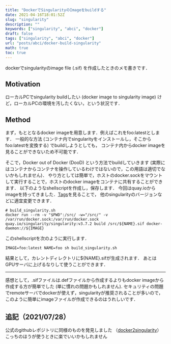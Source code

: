 ```yaml
---
title: "DockerでSingularityのImageをbuildする"
date: 2021-04-16T18:01:52Z
slug: "singularity"
description: ""
keywords: ["singularity", "abci", "docker"]
draft: false
tags: ["singularity", "abci", "docker"]
url: "posts/abci/docker-build-singularity"
math: true
toc: true
---
```


dockerでsingularityのimage file (.sif) を作成したときのメモ書きです．
## Motivation
ローカルPCでsingularity buildしたい (docker image to singularity image) けど，ローカルPCの環境を汚したくない，という状況です．

## Method
まず，もととなるdocker imageを用意します．例えばこれをfoo:latestとします．
一般的な方法 (コンテナ内でsingularityをインストールし，そこからfoo:latestを変換する) でbuildしようとしても，
コンテナ内からdocker imageを見ることができないため不可能です．

そこで，Docker out of Docker (DooD) という方法でbuildしていきます 
(実際にはコンテナからコンテナを操作しているわけではないので，この用語は適切でないかもしれません)．
やり方としては簡単で，ホストのdocker.sockをマウントして実行することで，ホストのdocker imageをコンテナに共有することができます．
以下のようなshellscriptを作成し，保存します．
今回はquay.ioからimageを持ってきました．[Tags](https://quay.io/repository/singularity/singularity?tab=tags)を見ることで，
他のsingularityのバージョンなどに適宜変更できます．

```shell
# build_singularity.sh
docker run --rm -v "$PWD":/src/ -w="/src/" -v /var/run/docker.sock:/var/run/docker.sock quay.io/singularity/singularity:v3.7.2 build /src/${NAME}.sif docker-daemon://${IMAGE}
```

このshellscriptを次のように実行します．
```shell
IMAGE=foo:latest NAME=foo sh build_singularity.sh 
```

結果として，カレントディレクトリに${NAME}.sifが生成されます．
あとはGPUサーバに上げるなりして使うことができます．
______
感想として，.sifファイルは.defファイルから作成するよりもdocker imageから作成する方が簡単でした (単に慣れの問題かもしれません).
セキュリティの問題でremoteサーバでdockerが使えず，singularityが推奨されることが多いので，
このように簡単にimageファイルが作成できるのはうれしいです．

## 追記（2021/07/28）
公式のgithubレポジトリに同様のものを発見しました （[docker2singularity](https://github.com/singularityhub/docker2singularity)）
こっちのほうが使うときに楽でいいかもしれません

